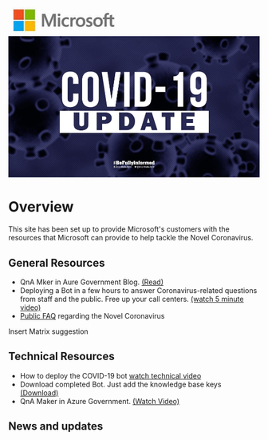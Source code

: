 ![](images/MSLogo.PNG?raw=true)
![](images/Covid-Update.jpg?raw=true)
# Overview
This site has been set up to provide Microsoft's customers with the resources that Microsoft can provide to help tackle the Novel Coronavirus.
## General Resources
* QnA Mker in Aure Government Blog. [(Read)](https://devblogs.microsoft.com/azuregov/qna-maker-in-azure-government/)
* Deploying a Bot in a few hours to answer Coronavirus-related questions from staff and the public. Free up your call centers. [(watch 5 minute video)](https://onedrive.live.com/?authkey=%21AD1TKnJWeOlZ5Ho&cid=4AFD3301DD871313&id=4AFD3301DD871313%21163510&parId=4AFD3301DD871313%21163508&o=OneUp)
*  [Public FAQ](https://www.cdc.gov/coronavirus/2019-ncov/faq.html) regarding the Novel Coronavirus  

Insert Matrix suggestion  

## Technical Resources
* How to deploy the COVID-19 bot [watch technical video](https://onedrive.live.com/?authkey=%21APB4ZwXlAX1Ps5I&cid=112A28B8759CE9D1&id=112A28B8759CE9D1%2168713&parId=112A28B8759CE9D1%2166965&o=OneUp)
* Download completed Bot. Just add the knowledge base keys [(Download)](https://ww.microsoftt.com)
* QnA Maker in Azure Government. [(Watch Video)](https://www.youtube.com/watch?reload=9&v=33gguc7r_hY&list=PLLasX02E8BPA5IgCPjqWms5ne5h4briK7&index=2&t=0s)
## News and updates
